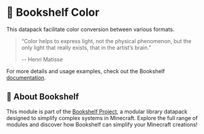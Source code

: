# 🎨 Bookshelf Color

This datapack facilitate color conversion between various formats.

> “Color helps to express light, not the physical phenomenon, but the only light that really exists, that in the artist’s brain.”
>
> -- Henri Matisse

For more details and usage examples, check out the Bookshelf [documentation](https://docs.mcbookshelf.dev/en/latest/modules/color.html).


## 📖 About Bookshelf

This module is part of the [Bookshelf Project](https://docs.mcbookshelf.dev/en/latest/index.html), a modular library datapack designed to simplify complex systems in Minecraft. Explore the full range of modules and discover how Bookshelf can simplify your Minecraft creations!

